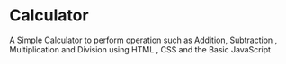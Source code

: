 # Calculator
A Simple Calculator to perform operation such as Addition, Subtraction , Multiplication and Division  using HTML , CSS and the Basic JavaScript 
